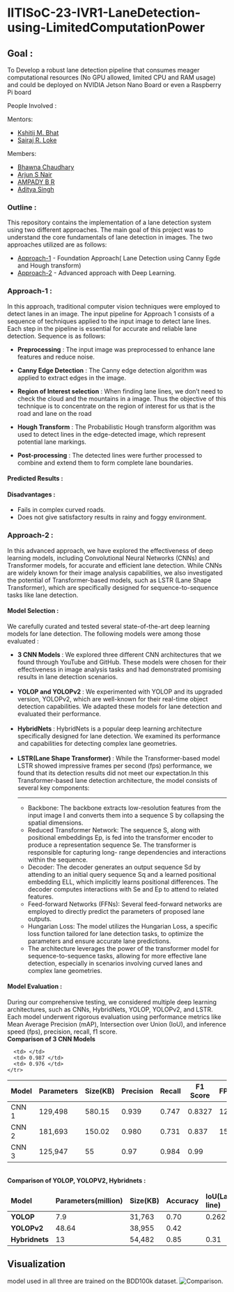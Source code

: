 # IITISoC-23-IVR1-LaneDetection-using-LimitedComputationPower
## Goal :
To Develop a robust lane detection pipeline that consumes meager computational resources (No GPU allowed, limited CPU and RAM usage) and could be deployed on NVIDIA Jetson Nano Board or even a Raspberry Pi board

People Involved :


Mentors:
- [Kshitij M. Bhat](https://github.com/KshitijBhat) 
- [Sairaj R. Loke](https://github.com/SairajLoke)

Members:
<br>
- [Bhawna Chaudhary](https://github.com/WebWizard104)
- [Arjun S Nair](https://github.com/arjun-593)
- [AMPADY B R](https://github.com/ampady06)
- [Aditya Singh](https://github.com/AdityaSingh1199)

### Outline :
This repository contains the implementation of a lane detection system using two different approaches. The main goal of this project was to understand the core fundamentals of lane detection in images. The two approaches utilized are as follows:
<br>
- [Approach-1](https://github.com/IVDC-Club-IIT-Indore/IITISoC-23-IVR1-LaneDetection-using-LimitedComputationPower/blob/main/NonDL_Lane_Detection.ipynb) - Foundation Approach( Lane Detection using Canny Egde and Hough transform)
- [Approach-2](https://github.com/IVDC-Club-IIT-Indore/IITISoC-23-IVR1-LaneDetection-using-LimitedComputationPower/tree/main/Lane_detection_using_DL) - Advanced approach with Deep Learning.

### Approach-1 :
In this approach, traditional computer vision techniques were employed to detect lanes in an image. The input pipeline for Approach 1 consists of a sequence of techniques applied to the input image to detect lane lines. Each step in the pipeline is essential for accurate and reliable lane detection. Sequence is as follows:

- **Preprocessing** : The input image was preprocessed to enhance lane features and reduce noise.
- **Canny Edge Detection** : The Canny edge detection algorithm was applied to extract edges in the image.
- **Region of Interest selection** : When finding lane lines, we don’t need to check the cloud and the
                                     mountains in a image. Thus the objective of this technique is to concentrate on the 
                                     region of interest for us that is the road and lane on the road

- **Hough Transform** : The Probabilistic Hough transform algorithm was used to detect lines in the edge-detected image, 
                        which represent potential lane markings.
- **Post-processing** : The detected lines were further processed to combine and extend them to form complete lane 
                        boundaries.
#### Predicted Results :



#### Disadvantages :
- Fails in complex curved roads.
- Does not give satisfactory results in rainy and foggy environment.


### Approach-2 :
In this advanced approach, we have explored the effectiveness of deep learning models, including Convolutional Neural Networks (CNNs) and Transformer models, for accurate and efficient lane detection. While CNNs are widely known for their image analysis capabilities, we also investigated the potential of Transformer-based models, such as LSTR (Lane Shape Transformer), which are specifically designed for sequence-to-sequence tasks like lane detection.

#### Model Selection : 
We carefully curated and tested several state-of-the-art deep learning models for lane detection. The following models were among those evaluated :
<br>
<ul>
<li> <strong>3 CNN Models </strong> : We explored three different CNN architectures that we found through YouTube and GitHub. These models were chosen for their effectiveness in image analysis tasks and had demonstrated promising results in lane detection scenarios. </li>
<br>
  
<li> <strong>YOLOP and YOLOPv2 </strong> : We experimented with YOLOP and its upgraded version, YOLOPv2, which are well-known for their real-time object detection capabilities. We adapted these models for lane detection and evaluated their performance.</li>
<br>
<li> <strong> HybridNets </strong> : HybridNets is a popular deep learning architecture specifically designed for lane detection. We examined its performance and capabilities for detecting complex lane geometries.</li>
<br>
<li> <strong>LSTR(Lane Shape Transformer) </strong> : While the Transformer-based model LSTR showed impressive frames per second (fps) performance, we found that its detection results did not meet our expectation.In this Transformer-based lane detection architecture, the model consists of several key components:
  <hr>
  <ul>
   <li> Backbone: The backbone extracts low-resolution features from the input image I and converts them into a sequence S by collapsing the spatial dimensions. 
   </li>

  <li> Reduced Transformer Network: The sequence S, along with positional embeddings Ep, is fed into the transformer encoder to produce a representation sequence Se. The transformer is responsible for capturing long- 
    range  dependencies and interactions within the sequence.</li>

  <li> Decoder: The decoder generates an output sequence Sd by attending to an initial query sequence Sq and a learned positional embedding ELL, which implicitly learns positional differences. The decoder computes 
    interactions with Se and Ep to attend to related features. </li>

  <li> Feed-forward Networks (FFNs): Several feed-forward networks are employed to directly predict the parameters of proposed lane outputs. </li>

  <li> Hungarian Loss: The model utilizes the Hungarian Loss, a specific loss function tailored for lane detection tasks, to optimize the parameters and ensure accurate lane predictions. </li>

 <li> The architecture leverages the power of the transformer model for sequence-to-sequence tasks, allowing for more effective lane detection, especially in scenarios involving curved lanes and complex lane geometries.
 </li>
 </ul>
 </li>
  </ul>

#### Model Evaluation :
During our comprehensive testing, we considered multiple deep learning architectures, such as CNNs, HybridNets, YOLOP, YOLOPv2, and LSTR. Each model underwent rigorous evaluation using performance metrics like Mean Average Precision (mAP), Intersection over Union (IoU), and inference speed (fps), precision, recall, f1 score.
<br>
**Comparison of 3 CNN Models**
<table align = "center">
  <thead>
    <tr>
      <th>Model</th>
      <th>Parameters</th>
      <th>Size(KB)</th>
      <th>Precision</th>
      <th>Recall</th>
      <th>F1 Score</th>
      <th>FPS</th>
      <th>Dice coefficient</th>
      <th>IoU</th>
    </tr>
  </thead>
  <tbody>
    <tr>
      <td>CNN 1</td>
      <td> 129,498 </td>
      <td> 580.15 </td>
      <td> 0.939 </td>
      <td> 0.747 </td>
      <td> 0.8327 </td>
      <td> 12 </td>
      <td> 0.8327 </td>
      <td> 0.72</td>
    </tr>
    <tr>
      <td> CNN 2  </td>
      <td> 181,693 </td>
      <td> 150.02 </td>
      <td> 0.980 </td>
      <td> 0.731  </td>
      <td> 0.837 </td>
      <td> 15 </td>
      <td> 0.837 </td>
      <td> 0.72 </td>
    </tr>
    <tr>
      <td> CNN 3 </td>
      <td> 125,947 </td>
      <td> 55 </td>
      <td> 0.97 </td>
      <td> 0.984 </td>
      <td> 0.99 </td>
      
      <td> </td>
      <td> 0.987 </td>
      <td> 0.976 </td>
    </tr>
  </tbody>
</table>
<br>
<strong> Comparison of YOLOP, YOLOPV2, Hybridnets : </strong>
<table align="center">
  <thead>
    <tr>
      <td> <strong> Model </strong> </td>
      <td> <strong> Parameters(million) </strong> </td>
      <td> <strong> Size(KB) </strong> </td>
      <td> <strong> Accuracy </strong></td>
      <td> <strong> IoU(Lane line) </strong> </td>
      <td> <strong> IoU(Drivable area) </strong> </td>
      <td> <strong> FPS </strong> </td>
    </tr>
  </thead>
  <tbody>
    <tr>
      <td> <strong> YOLOP </strong> </td>
      <td> 7.9 </td>
      <td> 31,763 </td>
      <td> 0.70 </td>
      <td> 0.262</td>
      <td> 0.91 </td>
      <td> 10 </td>
    </tr>
    <tr>
      <td> <strong> YOLOPv2 </strong></td>
      <td> 48.64 </td>
      <td> 38,955 </td>
      <td> 0.42 </td>
    </tr>
    <tr>
      <td> <strong> Hybridnets </strong></td>
      <td> 13 </td>
      <td> 54,482 </td>
      <td> 0.85 </td>
      <td> 0.31</td>
      <td> 0.95 </td>
      <td> 12 </td>
    </tr>
  </tbody>
</table>

## Visualization
model used in all three are trained on the BDD100k dataset.
![Comparison](https://github.com/IVDC-Club-IIT-Indore/IITISoC-23-IVR1-LaneDetection-using-LimitedComputationPower/blob/main/Lane_detection_using_DL/Lane_Detection_and_Drivable_area_segmentation_using_YOLOPv2/data/demo/together_video.gif).
